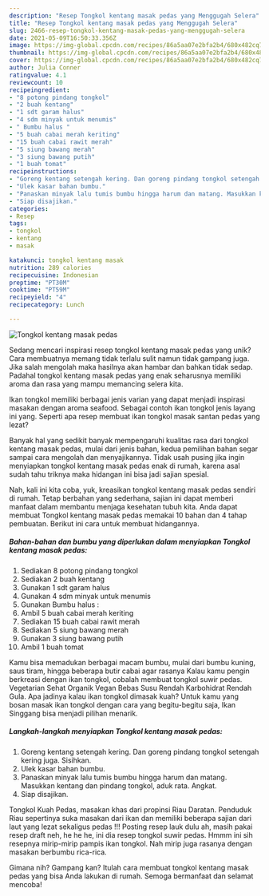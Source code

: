 ```yaml
---
description: "Resep Tongkol kentang masak pedas yang Menggugah Selera"
title: "Resep Tongkol kentang masak pedas yang Menggugah Selera"
slug: 2466-resep-tongkol-kentang-masak-pedas-yang-menggugah-selera
date: 2021-05-09T16:50:33.356Z
image: https://img-global.cpcdn.com/recipes/86a5aa07e2bfa2b4/680x482cq70/tongkol-kentang-masak-pedas-foto-resep-utama.jpg
thumbnail: https://img-global.cpcdn.com/recipes/86a5aa07e2bfa2b4/680x482cq70/tongkol-kentang-masak-pedas-foto-resep-utama.jpg
cover: https://img-global.cpcdn.com/recipes/86a5aa07e2bfa2b4/680x482cq70/tongkol-kentang-masak-pedas-foto-resep-utama.jpg
author: Julia Conner
ratingvalue: 4.1
reviewcount: 10
recipeingredient:
- "8 potong pindang tongkol"
- "2 buah kentang"
- "1 sdt garam halus"
- "4 sdm minyak untuk menumis"
- " Bumbu halus "
- "5 buah cabai merah keriting"
- "15 buah cabai rawit merah"
- "5 siung bawang merah"
- "3 siung bawang putih"
- "1 buah tomat"
recipeinstructions:
- "Goreng kentang setengah kering. Dan goreng pindang tongkol setengah kering juga. Sisihkan."
- "Ulek kasar bahan bumbu."
- "Panaskan minyak lalu tumis bumbu hingga harum dan matang. Masukkan kentang dan pindang tongkol, aduk rata. Angkat."
- "Siap disajikan."
categories:
- Resep
tags:
- tongkol
- kentang
- masak

katakunci: tongkol kentang masak 
nutrition: 289 calories
recipecuisine: Indonesian
preptime: "PT30M"
cooktime: "PT59M"
recipeyield: "4"
recipecategory: Lunch

---
```



![Tongkol kentang masak pedas](https://img-global.cpcdn.com/recipes/86a5aa07e2bfa2b4/680x482cq70/tongkol-kentang-masak-pedas-foto-resep-utama.jpg)

Sedang mencari inspirasi resep tongkol kentang masak pedas yang unik? Cara membuatnya memang tidak terlalu sulit namun tidak gampang juga. Jika salah mengolah maka hasilnya akan hambar dan bahkan tidak sedap. Padahal tongkol kentang masak pedas yang enak seharusnya memiliki aroma dan rasa yang mampu memancing selera kita.

Ikan tongkol memiliki berbagai jenis varian yang dapat menjadi inspirasi masakan dengan aroma seafood. Sebagai contoh ikan tongkol jenis layang ini yang. Seperti apa resep membuat ikan tongkol masak santan pedas yang lezat?

Banyak hal yang sedikit banyak mempengaruhi kualitas rasa dari tongkol kentang masak pedas, mulai dari jenis bahan, kedua pemilihan bahan segar sampai cara mengolah dan menyajikannya. Tidak usah pusing jika ingin menyiapkan tongkol kentang masak pedas enak di rumah, karena asal sudah tahu triknya maka hidangan ini bisa jadi sajian spesial.


Nah, kali ini kita coba, yuk, kreasikan tongkol kentang masak pedas sendiri di rumah. Tetap berbahan yang sederhana, sajian ini dapat memberi manfaat dalam membantu menjaga kesehatan tubuh kita. Anda dapat membuat Tongkol kentang masak pedas memakai 10 bahan dan 4 tahap pembuatan. Berikut ini cara untuk membuat hidangannya.

<!--inarticleads1-->

##### Bahan-bahan dan bumbu yang diperlukan dalam menyiapkan Tongkol kentang masak pedas:

1. Sediakan 8 potong pindang tongkol
1. Sediakan 2 buah kentang
1. Gunakan 1 sdt garam halus
1. Gunakan 4 sdm minyak untuk menumis
1. Gunakan  Bumbu halus :
1. Ambil 5 buah cabai merah keriting
1. Sediakan 15 buah cabai rawit merah
1. Sediakan 5 siung bawang merah
1. Gunakan 3 siung bawang putih
1. Ambil 1 buah tomat


Kamu bisa memadukan berbagai macam bumbu, mulai dari bumbu kuning, saus tiram, hingga beberapa butir cabai agar rasanya Kalau kamu pengin berkreasi dengan ikan tongkol, cobalah membuat tongkol suwir pedas. Vegetarian Sehat Organik Vegan Bebas Susu Rendah Karbohidrat Rendah Gula. Apa jadinya kalau ikan tongkol dimasak kuah? Untuk kamu yang bosan masak ikan tongkol dengan cara yang begitu-begitu saja, Ikan Singgang bisa menjadi pilihan menarik. 

<!--inarticleads2-->

##### Langkah-langkah menyiapkan Tongkol kentang masak pedas:

1. Goreng kentang setengah kering. Dan goreng pindang tongkol setengah kering juga. Sisihkan.
1. Ulek kasar bahan bumbu.
1. Panaskan minyak lalu tumis bumbu hingga harum dan matang. Masukkan kentang dan pindang tongkol, aduk rata. Angkat.
1. Siap disajikan.


Tongkol Kuah Pedas, masakan khas dari propinsi Riau Daratan. Penduduk Riau sepertinya suka masakan dari ikan dan memiliki beberapa sajian dari laut yang lezat sekaligus pedas !!! Posting resep lauk dulu ah, masih pakai resep draft neh, he he he, ini dia resep tongkol suwir pedas. Hmmm ini sih resepnya mirip-mirip pampis ikan tongkol. Nah mirip juga rasanya dengan masakan berbumbu rica-rica. 

Gimana nih? Gampang kan? Itulah cara membuat tongkol kentang masak pedas yang bisa Anda lakukan di rumah. Semoga bermanfaat dan selamat mencoba!
